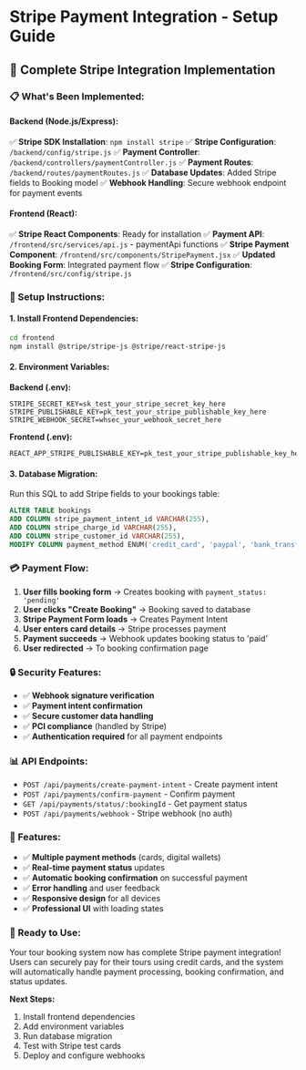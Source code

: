 # Stripe Payment Integration - Setup Guide

## 🚀 **Complete Stripe Integration Implementation**

### **📋 What's Been Implemented:**

#### **Backend (Node.js/Express):**
✅ **Stripe SDK Installation**: `npm install stripe`
✅ **Stripe Configuration**: `/backend/config/stripe.js`
✅ **Payment Controller**: `/backend/controllers/paymentController.js`
✅ **Payment Routes**: `/backend/routes/paymentRoutes.js`
✅ **Database Updates**: Added Stripe fields to Booking model
✅ **Webhook Handling**: Secure webhook endpoint for payment events

#### **Frontend (React):**
✅ **Stripe React Components**: Ready for installation
✅ **Payment API**: `/frontend/src/services/api.js` - paymentApi functions
✅ **Stripe Payment Component**: `/frontend/src/components/StripePayment.jsx`
✅ **Updated Booking Form**: Integrated payment flow
✅ **Stripe Configuration**: `/frontend/src/config/stripe.js`

### **🔧 Setup Instructions:**

#### **1. Install Frontend Dependencies:**
```bash
cd frontend
npm install @stripe/stripe-js @stripe/react-stripe-js
```

#### **2. Environment Variables:**

**Backend (.env):**
```env
STRIPE_SECRET_KEY=sk_test_your_stripe_secret_key_here
STRIPE_PUBLISHABLE_KEY=pk_test_your_stripe_publishable_key_here
STRIPE_WEBHOOK_SECRET=whsec_your_webhook_secret_here
```

**Frontend (.env):**
```env
REACT_APP_STRIPE_PUBLISHABLE_KEY=pk_test_your_stripe_publishable_key_here
```

#### **3. Database Migration:**
Run this SQL to add Stripe fields to your bookings table:
```sql
ALTER TABLE bookings 
ADD COLUMN stripe_payment_intent_id VARCHAR(255),
ADD COLUMN stripe_charge_id VARCHAR(255),
ADD COLUMN stripe_customer_id VARCHAR(255),
MODIFY COLUMN payment_method ENUM('credit_card', 'paypal', 'bank_transfer', 'stripe');
```

### **💳 Payment Flow:**

1. **User fills booking form** → Creates booking with `payment_status: 'pending'`
2. **User clicks "Create Booking"** → Booking saved to database
3. **Stripe Payment Form loads** → Creates Payment Intent
4. **User enters card details** → Stripe processes payment
5. **Payment succeeds** → Webhook updates booking status to 'paid'
6. **User redirected** → To booking confirmation page

### **🔒 Security Features:**

- ✅ **Webhook signature verification**
- ✅ **Payment intent confirmation**
- ✅ **Secure customer data handling**
- ✅ **PCI compliance** (handled by Stripe)
- ✅ **Authentication required** for all payment endpoints

### **📊 API Endpoints:**

- `POST /api/payments/create-payment-intent` - Create payment intent
- `POST /api/payments/confirm-payment` - Confirm payment
- `GET /api/payments/status/:bookingId` - Get payment status
- `POST /api/payments/webhook` - Stripe webhook (no auth)

### **🎯 Features:**

- ✅ **Multiple payment methods** (cards, digital wallets)
- ✅ **Real-time payment status** updates
- ✅ **Automatic booking confirmation** on successful payment
- ✅ **Error handling** and user feedback
- ✅ **Responsive design** for all devices
- ✅ **Professional UI** with loading states

### **🚀 Ready to Use:**

Your tour booking system now has complete Stripe payment integration! Users can securely pay for their tours using credit cards, and the system will automatically handle payment processing, booking confirmation, and status updates.

**Next Steps:**
1. Install frontend dependencies
2. Add environment variables
3. Run database migration
4. Test with Stripe test cards
5. Deploy and configure webhooks
